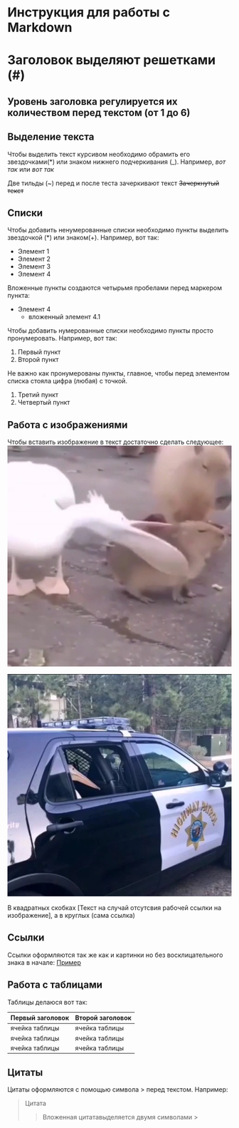 # Инструкция для работы с Markdown

# Заголовок выделяют решетками (#)
## Уровень заголовка регулируется их количеством перед текстом (от 1 до 6)

## Выделение текста

 Чтобы выделить текст курсивом необходимо обрамить его звездочками(*) или знаком нижнего подчеркивания (_). Например, *вот так* или _вот так_

 Две тильды (~) перед и после теста зачеркивают текст ~~Зачеркнутый текст~~
 
## Списки

Чтобы добавить ненумерованные списки необходимо пункты  выделить звездочкой (*) или знаком(+). Например, вот так:
* Элемент 1
* Элемент 2
* Элемент 3
* Элемент 4

Вложенные пункты создаются четырьмя пробелами перед маркером пункта:
+ Элемент 4
    * вложенный элемент 4.1

Чтобы добавить нумерованные списки необходимо пункты просто пронумеровать. Например, вот так:
1. Первый пункт
2. Второй пункт

Не важно как пронумерованы пункты, главное, чтобы перед элементом списка стояла цифра (любая) с точкой.

1. Третий пункт
0. Четвертый пункт

## Работа с изображениями

Чтобы вставить изображение в текст достаточно сделать следующее:
![преступление](S21201-15493995.png) 

![наказание](S21130-18144218.png) 

В квадратных скобках [Текст на случай отсутсвия рабочей ссылки на изображение], а в круглых (сама ссылка)

## Ссылки

Ссылки оформляются так же как и картинки но без восклицательного знака в начале:
[Пример](http://example.com/ "необязательная подсказка")

## Работа с таблицами

Таблицы делаюся вот так:

Первый заголовок | Второй заголовок 
-----------------|-----------------
ячейка таблицы   | ячейка таблицы
ячейка таблицы   | ячейка таблицы
ячейка таблицы   | ячейка таблицы

## Цитаты

Цитаты оформляются с помощью символа > перед текстом. Например:

>Цитата 
>> Вложенная цитатавыделяется двумя символами >